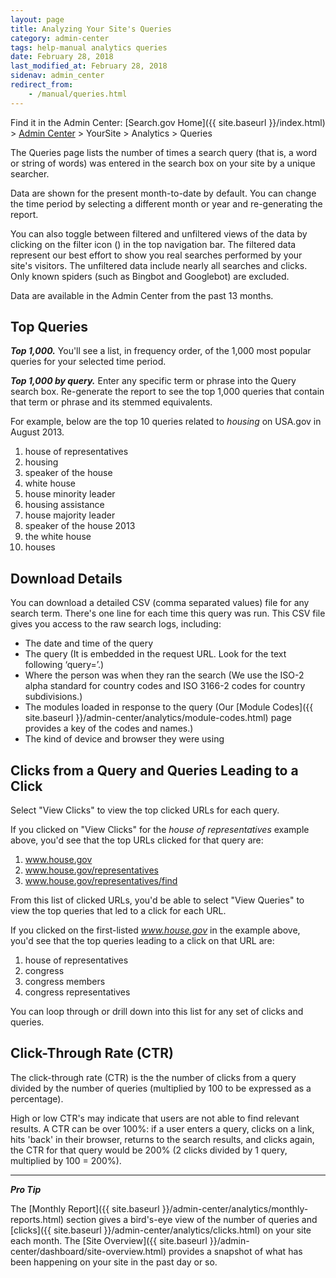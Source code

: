 ```yaml
---
layout: page
title: Analyzing Your Site's Queries
category: admin-center
tags: help-manual analytics queries
date: February 28, 2018
last_modified_at: February 28, 2018
sidenav: admin_center
redirect_from:
    - /manual/queries.html
---
```


Find it in the Admin Center: [Search.gov Home]({{ site.baseurl }}/index.html) > [Admin Center](https://search.usa.gov/sites/) > YourSite > Analytics > Queries

The Queries page lists the number of times a search query (that is, a word or string of words) was entered in the search box on your site by a unique searcher.

Data are shown for the present month-to-date by default. You can change the time period by selecting a different month or year and re-generating the report.

You can also toggle between filtered and unfiltered views of the data by clicking on the filter icon (<i class="icon-filter"></i>) in the top navigation bar. The filtered data represent our best effort to show you real searches performed by your site's visitors. The unfiltered data include nearly all searches and clicks. Only known spiders (such as Bingbot and Googlebot) are excluded.

Data are available in the Admin Center from the past 13 months.

## Top Queries

***Top 1,000.*** You'll see a list, in frequency order, of the 1,000 most popular queries for your selected time period. 

***Top 1,000 by query.*** Enter any specific term or phrase into the Query search box. Re-generate the report to see the top 1,000 queries that contain that term or phrase and its stemmed equivalents. 

For example, below are the top 10 queries related to *housing* on USA.gov in August 2013.

1. house of representatives
2. housing
3. speaker of the house
4. white house
5. house minority leader
6. housing assistance
7. house majority leader
8. speaker of the house 2013
9. the white house
10. houses

## Download Details

You can download a detailed CSV (comma separated values) file for any search term. There's one line for each time this query was run. This CSV file gives you access to the raw search logs, including:

* The date and time of the query
* The query (It is embedded in the request URL. Look for the text following ‘query=’.) 
* Where the person was when they ran the search (We use the ISO-2 alpha standard for country codes and ISO 3166-2 codes for country subdivisions.)
* The modules loaded in response to the query (Our [Module Codes]({{ site.baseurl }}/admin-center/analytics/module-codes.html) page provides a key of the codes and names.)
* The kind of device and browser they were using
 
## Clicks from a Query and Queries Leading to a Click

Select "View Clicks" to view the top clicked URLs for each query.

If you clicked on "View Clicks" for the *house of representatives* example above, you'd see that the top URLs clicked for that query are:

1. www.house.gov
2. www.house.gov/representatives
3. www.house.gov/representatives/find

From this list of clicked URLs, you'd be able to select "View Queries" to view the top queries that led to a click for each URL.

If you clicked on the first-listed *www.house.gov* in the example above, you'd see that the top queries leading to a click on that URL are:

1. house of representatives
2. congress
3. congress members
4. congress representatives

You can loop through or drill down into this list for any set of clicks and queries.

## Click-Through Rate (CTR)

The click-through rate (CTR) is the the number of clicks from a query divided by the number of queries (multiplied by 100 to be expressed as a percentage).

High or low CTR's may indicate that users are not able to find relevant results. A CTR can be over 100%: if a user enters a query, clicks on a link, hits 'back' in their browser, returns to the search results, and clicks again, the CTR for that query would be 200% (2 clicks divided by 1 query, multiplied by 100 = 200%).

---

***Pro Tip*** 

The [Monthly Report]({{ site.baseurl }}/admin-center/analytics/monthly-reports.html) section gives a bird's-eye view of the number of queries and [clicks]({{ site.baseurl }}/admin-center/analytics/clicks.html) on your site each month. The [Site Overview]({{ site.baseurl }}/admin-center/dashboard/site-overview.html) provides a snapshot of what has been happening on your site in the past day or so.
